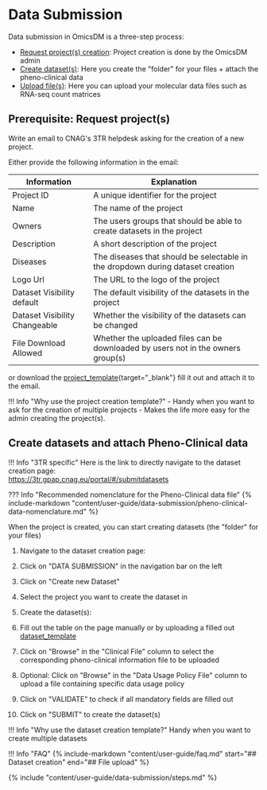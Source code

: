 # Data Submission

Data submission in OmicsDM is a three-step process:

- [Request project(s) creation](#prerequisite-request-projects): Project creation is done by the OmicsDM admin
- [Create dataset(s)](#step-2-create-datasets): Here you create the "folder" for your files + attach the pheno-clinical data
- [Upload file(s)](#step-3-upload-files): Here you can upload your molecular data files such as RNA-seq count matrices

## Prerequisite: Request project(s) 

Write an email to CNAG's 3TR helpdesk asking for the creation of a new project.

Either provide the following information in the email:

| Information | Explanation |
| --- | --- |
| Project ID | A unique identifier for the project |
| Name | The name of the project |
| Owners | The users groups that should be able to create datasets in the project |
| Description | A short description of the project |
| Diseases | The diseases that should be selectable in the dropdown during dataset creation |
| Logo Url | The URL to the logo of the project |
| Dataset Visibility default | The default visibility of the datasets in the project |
| Dataset Visibility Changeable | Whether the visibility of the datasets can be changed |
| File Download Allowed | Whether the uploaded files can be downloaded by users not in the owners group(s)|

or download the [project_template](https://github.com/CNAG-Biomedical-Informatics/omicsdm-documentation/blob/main/omicsdm_templates/project_template.tsv){target="_blank"} 
fill it out and attach it to the email.

!!! Info "Why use the project creation template?" 
    - Handy when you want to ask for the creation of multiple projects
    - Makes the life more easy for the admin creating the project(s).

## Create datasets and attach Pheno-Clinical data

!!! Info "3TR specific"
    Here is the link to directly navigate to the dataset creation page:  
    https://3tr.gpap.cnag.eu/portal/#/submitdatasets

??? Info "Recommended nomenclature for the Pheno-Clinical data file"
    {% include-markdown "content/user-guide/data-submission/pheno-clinical-data-nomenclature.md" %}
    
When the project is created, you can start creating datasets (the "folder" for your files)

1. Navigate to the dataset creation page: 
  1. Click on "DATA SUBMISSION" in the navigation bar on the left
  2. Click on "Create new Dataset"
  3. Select the project you want to create the dataset in

2. Create the dataset(s):
  1. Fill out the table on the page manually or by uploading a filled out [dataset_template](https://github.com/CNAG-Biomedical-Informatics/omicsdm-documentation/blob/main/omicsdm_templates/project_template.tsv)
  2. Click on "Browse" in the "Clinical File" column to select the corresponding pheno-clinical information file to be uploaded
  3. Optional: Click on "Browse" in the "Data Usage Policy File" column to upload a file containing specific data usage policy
  4. Click on "VALIDATE" to check if all mandatory fields are filled out
  5. Click on "SUBMIT" to create the dataset(s)

!!! Info "Why use the dataset creation template?" 
    Handy when you want to create multiple datasets

!!! Info "FAQ"
    {% include-markdown "content/user-guide/faq.md" start="## Dataset creation" end="## File upload" %}

{% include "content/user-guide/data-submission/steps.md" %}
